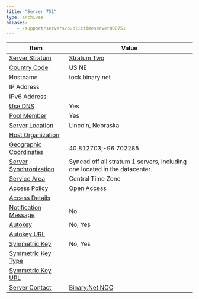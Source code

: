 ```yaml
---
title: "Server 751"
type: archives
aliases:
    - /support/servers/publictimeserver000751
---
```


| Item | Value |
| ----- | ----- |
| [Server Stratum](/support/servers/serverstratum) | [Stratum Two](/support/servers/stratumtwotimeservers) |
| [Country Code](/support/servers/countrycode) | US NE |
| Hostname |  tock.binary.net  |
| IP Address |  |
| IPv6 Address | |
| [Use DNS](/support/servers/usedns) | Yes |
| [Pool Member](/support/servers/poolmember) | Yes |
| [Server Location](/support/servers/serverlocation) |  Lincoln, Nebraska |
| [Host Organization](/support/servers/hostorganization) | |
| [ Geographic Coordinates](/support/servers/geographiccoordinates) |  40.812703;-96.702285  |
| [Server Synchronization](/support/servers/serversynchronization) |  Synced off all stratum 1 servers, including one located in the datacenter. |
| [Service Area](/support/servers/servicearea) |  Central Time Zone |
| [Access Policy](/support/servers/accesspolicy) | [Open Access](/support/servers/openaccess) |
| [Access Details](/support/servers/accessdetails) |  |
| [Notification Message](/support/servers/notificationmessage) | No |
| [Autokey](/support/servers/autokey) | No, Yes |
| [Autokey URL](/support/servers/autokeyurl) | |
| [Symmetric Key](/support/servers/symmetrickey) | No, Yes |
| [Symmetric Key Type](/support/servers/symmetrickeytype) | |
| [Symmetric Key URL](/support/servers/symmetrickeyurl) | |
| [Server Contact](/support/servers/servercontact) | [Binary.Net NOC](mailto:ntp@binary.net) |